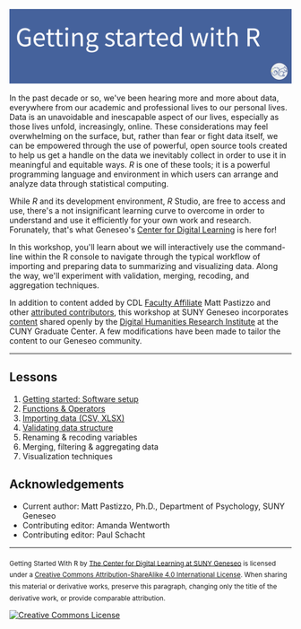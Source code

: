 ![Getting started with R image](./images/Rheader.png)

In the past decade or so, we've been hearing more and more about data, everywhere from our academic and professional lives to our personal lives. Data is an unavoidable and inescapable aspect of our lives, especially as those lives unfold, increasingly, online. These considerations may feel overwhelming on the surface, but, rather than fear or fight data itself, we can be empowered through the use of powerful, open source tools created to help us get a handle on the data we inevitably collect in order to use it in meaningful and equitable ways. *R* is one of these tools; it is a powerful programming language and environment in which users can arrange and analyze data through statistical computing. 

While *R* and its development environment, *R* Studio, are free to access and use, there's a not insignificant learning curve to overcome in order to understand and use it efficiently for your own work and research. Forunately, that's what Geneseo's [Center for Digital Learning](https://www.geneseo.edu/cdl) is here for!

In this workshop, you'll learn about we will interactively use the command-line within the R console to navigate through the typical workflow of importing and preparing data to summarizing and visualizing data. Along the way, we'll experiment with validation, merging, recoding, and aggregation techniques.


In addition to content added by CDL [Faculty Affiliate](https://www.geneseo.edu/cdl/faculty-affiliates) Matt Pastizzo and other [attributed contributors](#acknowledgements), this workshop at SUNY Geneseo incorporates [content](https://github.com/DHRI-Curriculum/r) shared openly by the [Digital Humanities Research Institute](https://www.dhinstitutes.org/) at the CUNY Graduate Center. A few modifications have been made to tailor the content to our Geneseo community.

---

## Lessons

1. [Getting started: Software setup](sections/01-software-setup.md)
2. [Functions & Operators](sections/02-functions-operators.md)
3. [Importing data (CSV, XLSX)](sections/03-importing-data.md)
4. [Validating data structure](sections/04-validating-data.md)
5. Renaming & recoding variables
6. Merging, filtering & aggregating data
7. Visualization techniques

## Acknowledgements

- Current author: Matt Pastizzo, Ph.D., Department of Psychology, SUNY Geneseo
- Contributing editor: Amanda Wentworth
- Contributing editor: Paul Schacht

---

<sub>Getting Started With R by [The Center for Digital Learning at SUNY Geneseo](https://www.geneseo.edu/cdl) is licensed under a [Creative Commons Attribution-ShareAlike 4.0 International License](http://creativecommons.org/licenses/by-sa/4.0/). When sharing this material or derivative works, preserve this paragraph, changing only the title of the derivative work, or provide comparable attribution.</sub>

[![Creative Commons License](https://i.creativecommons.org/l/by-sa/4.0/88x31.png)](http://creativecommons.org/licenses/by-sa/4.0/)
